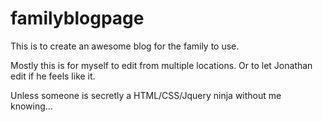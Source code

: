 familyblogpage
==============

This is to create an awesome blog for the family to use.

Mostly this is for myself to edit from multiple locations. Or to let Jonathan edit if he feels like it.

Unless someone is secretly a HTML/CSS/Jquery ninja without me knowing...
